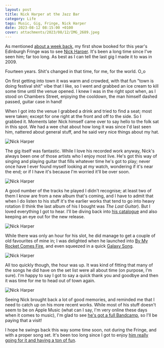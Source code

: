 ```yaml
---
layout: post
title: Nick Harper at the Jazz Bar
category: Life
tags: Music, Gig, Fringe, Nick Harper
date: 2023-08-12 08:15:00 +0100
cover: attachments/2023/08/12/IMG_2689.jpeg
---
```


As mentioned [about a week back](/2023/08/07/off-to-see-nick-harper.html),
my first show booked for this year's Edinburgh Fringe was to see [Nick
Harper](https://harperspace.com/home). It's been a long time since I've seen
him; far too long. As best as I can tell the last gig I made it to was in
2009.

Fourteen years. Shit's changed in that time, for me, for the world. O_o

On first getting into town it was warm and crowded, with that fun "town is
doing festival shit" vibe that I like, so I went and grabbed an ice cream to
kill some time until the venue opened. I knew I was in the right spot when,
as I stood on Chambers Street, enjoying the cooldown, the man himself dashed
passed, guitar case in hand!

When I got into the venue I grabbed a drink and tried to find a seat; most
were taken; except for one right at the front and off to the side. So I
grabbed it. Moments later Nick himself came over to say hello to the folk
sat in this spot. We had a wee chat about how long it was since I'd last
seen him, nattered about general stuff, and he said very nice things about
my hat.

![Nick Harper](/attachments/2023/08/12/IMG_2682.jpeg#centre)

The gig itself was fantastic. While I love his recorded work anyway, Nick's
always been one of those artists who I enjoy most live. He's got this way of
singing and playing guitar that fills whatever time he's got to play; never
once have I ever found myself looking at my watch, wondering if it's near
the end; or if I have it's because I'm worried it'll be over soon.

![Nick Harper](/attachments/2023/08/12/IMG_2684.jpeg#centre)

A good number of the tracks he played I didn't recognise; at least two of
them I know are from a new album that's coming, and I have to admit that
when I do listen to his stuff it's the earlier works that tend to go into
heavy rotation (I think the last album of his I bought was *The Last
Guitar*). But I loved everything I got to hear. I'll be diving back into
[his catalogue](https://harperspace.com/shop) and also keeping an eye out
for the new release.

![Nick Harper](/attachments/2023/08/12/IMG_2689.jpeg#centre)

While there was only an hour for his slot, he did manage to get a couple of
old favourites of mine in; I was delighted when he launched into [By My
Rocket Comes Fire](https://www.youtube.com/watch?v=fNQAebSpqVw), and even
squeezed in a quick [Galaxy
Song](https://www.youtube.com/watch?v=7Yz7mQ_i6pg).

![Nick Harper](/attachments/2023/08/12/IMG_2705.jpeg#centre)

All too quickly though, the hour was up. It was kind of fitting that many of
the songs he did have on the set list were all about time (on purpose, I'm
sure). I'm happy to say I got to say a quick thank you and goodbye and then
it was time for me to head out of town again.

![Nick Harper](/attachments/2023/08/12/IMG_2701.jpeg#centre)

Seeing Nick brought back a lot of good memories, and reminded me that I need
to catch up on his more recent works. While most of his stuff doesn't seem
to be on Apple Music (what can I say, I'm very online these days when it
comes to music), I'm glad to see [he's got a full
Bandcamp](https://nickharper.bandcamp.com/), so I'll be paying that a visit!

I hope he swings back this way some time soon, not during the Fringe, and
with a proper song set. It's been too long since I got to enjoy [him really
going for it and having a ton of
fun](https://www.youtube.com/watch?v=dTD03-3qgmg).

[//]: # (2023-08-12-nick-harper-at-the-jazz-bar.md ends here)
